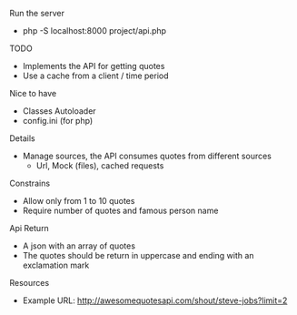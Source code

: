 
 Run the server
 - php -S localhost:8000 project/api.php 

 TODO
 - Implements the API for getting quotes
 - Use a cache from a client /  time period

 Nice to have
 - Classes Autoloader
 - config.ini (for php)

 Details
- Manage sources, the API consumes quotes from different sources
    - Url, Mock (files), cached requests

 Constrains
 - Allow only from 1 to 10 quotes
 - Require number of quotes and famous person name
 
 Api Return
 - A json with an array of quotes
 - The quotes should be return in uppercase and ending with an exclamation mark
 
 Resources
 - Example URL: http://awesomequotesapi.com/shout/steve-jobs?limit=2